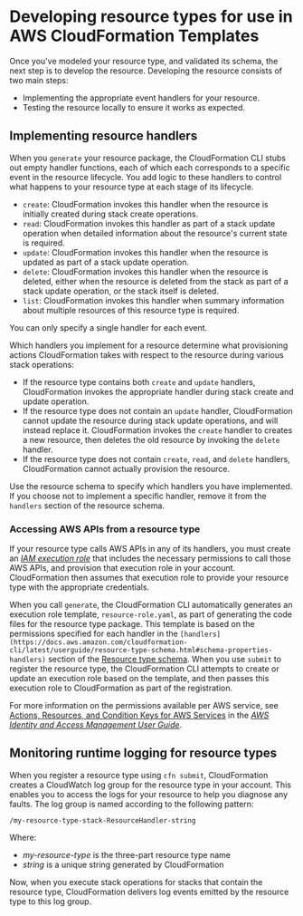 # Developing resource types for use in AWS CloudFormation Templates<a name="resource-type-develop"></a>

Once you've modeled your resource type, and validated its schema, the next step is to develop the resource\. Developing the resource consists of two main steps:
+ Implementing the appropriate event handlers for your resource\.
+ Testing the resource locally to ensure it works as expected\.

## Implementing resource handlers<a name="resource-type-develop-implement-handlers"></a>

When you `generate` your resource package, the CloudFormation CLI stubs out empty handler functions, each of which each corresponds to a specific event in the resource lifecycle\. You add logic to these handlers to control what happens to your resource type at each stage of its lifecycle\. 
+ `create`: CloudFormation invokes this handler when the resource is initially created during stack create operations\.
+ `read`: CloudFormation invokes this handler as part of a stack update operation when detailed information about the resource's current state is required\.
+ `update`: CloudFormation invokes this handler when the resource is updated as part of a stack update operation\.
+ `delete`: CloudFormation invokes this handler when the resource is deleted, either when the resource is deleted from the stack as part of a stack update operation, or the stack itself is deleted\.
+ `list`: CloudFormation invokes this handler when summary information about multiple resources of this resource type is required\.

You can only specify a single handler for each event\.

Which handlers you implement for a resource determine what provisioning actions CloudFormation takes with respect to the resource during various stack operations:
+ If the resource type contains both `create` and `update` handlers, CloudFormation invokes the appropriate handler during stack create and update operation\.
+ If the resource type does not contain an `update` handler, CloudFormation cannot update the resource during stack update operations, and will instead replace it\. CloudFormation invokes the `create` handler to creates a new resource, then deletes the old resource by invoking the `delete` handler\.
+ If the resource type does not contain `create`, `read`, and `delete` handlers, CloudFormation cannot actually provision the resource\.

Use the resource schema to specify which handlers you have implemented\. If you choose not to implement a specific handler, remove it from the `handlers` section of the resource schema\.

### Accessing AWS APIs from a resource type<a name="resource-type-develop-executionrole"></a>

If your resource type calls AWS APIs in any of its handlers, you must create an *[IAM execution role](https://docs.aws.amazon.com/IAM/latest/UserGuide/id_roles.html)* that includes the necessary permissions to call those AWS APIs, and provision that execution role in your account\. CloudFormation then assumes that execution role to provide your resource type with the appropriate credentials\.

When you call `generate`, the CloudFormation CLI automatically generates an execution role template, `resource-role.yaml`, as part of generating the code files for the resource type package\. This template is based on the permissions specified for each handler in the `[handlers](https://docs.aws.amazon.com/cloudformation-cli/latest/userguide/resource-type-schema.html#schema-properties-handlers)` section of the [Resource type schema](https://docs.aws.amazon.com/cloudformation-cli/latest/userguide/resource-type-schema.html)\. When you use `submit` to register the resource type, the CloudFormation CLI attempts to create or update an execution role based on the template, and then passes this execution role to CloudFormation as part of the registration\.

For more information on the permissions available per AWS service, see [Actions, Resources, and Condition Keys for AWS Services](https://docs.aws.amazon.com/IAM/latest/UserGuide/reference_policies_actions-resources-contextkeys.html) in the *[AWS Identity and Access Management User Guide](https://docs.aws.amazon.com/IAM/latest/UserGuide/introduction.html)*\.

## Monitoring runtime logging for resource types<a name="resource-type-develop-log"></a>

When you register a resource type using `cfn submit`, CloudFormation creates a CloudWatch log group for the resource type in your account\. This enables you to access the logs for your resource to help you diagnose any faults\. The log group is named according to the following pattern:

`/my-resource-type-stack-ResourceHandler-string`

Where:
+ *my\-resource\-type* is the three\-part resource type name
+ *string* is a unique string generated by CloudFormation

Now, when you execute stack operations for stacks that contain the resource type, CloudFormation delivers log events emitted by the resource type to this log group\.